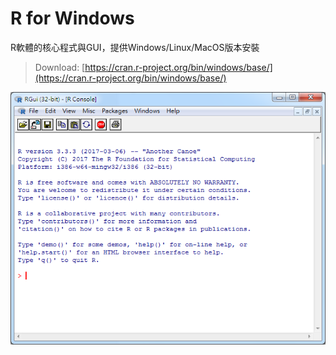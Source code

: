 # R for Windows

R軟體的核心程式與GUI，提供Windows/Linux/MacOS版本安裝

> Download: [https://cran.r-project.org/bin/windows/base/](https://cran.r-project.org/bin/windows/base/)

![](/assets/r-01.png)

